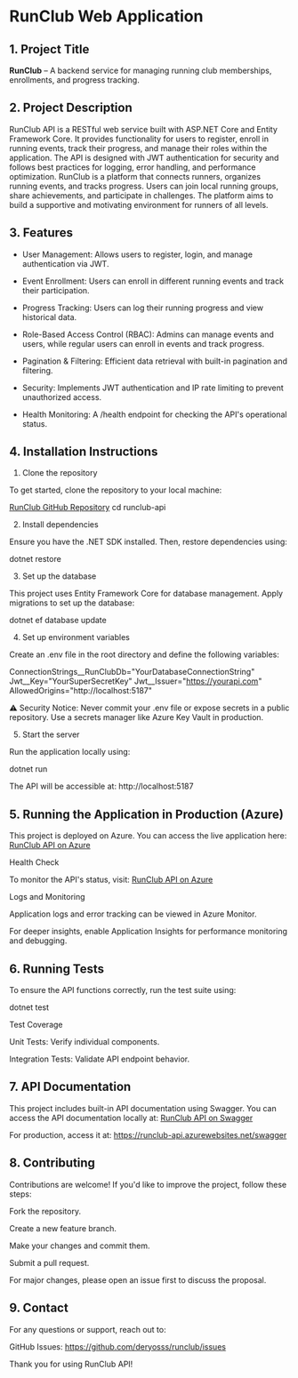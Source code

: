 # RunClub Web Application

## 1. Project Title

**RunClub** –  A backend service for managing running club memberships, enrollments, and progress tracking.

## 2. Project Description

RunClub API is a RESTful web service built with ASP.NET Core and Entity Framework Core. It provides functionality for users to register, enroll in running events, track their progress, and manage their roles within the application. The API is designed with JWT authentication for security and follows best practices for logging, error handling, and performance optimization. RunClub is a platform that connects runners, organizes running events, and tracks progress. Users can join local running groups, share achievements, and participate in challenges. The platform aims to build a supportive and motivating environment for runners of all levels.

## 3. Features

- User Management: Allows users to register, login, and manage authentication via JWT.

- Event Enrollment: Users can enroll in different running events and track their participation.

- Progress Tracking: Users can log their running progress and view historical data.

- Role-Based Access Control (RBAC): Admins can manage events and users, while regular users can enroll in events and track progress.

- Pagination & Filtering: Efficient data retrieval with built-in pagination and filtering.

- Security: Implements JWT authentication and IP rate limiting to prevent unauthorized access.

- Health Monitoring: A /health endpoint for checking the API's operational status.

##  4. Installation Instructions

1. Clone the repository

To get started, clone the repository to your local machine:

[RunClub GitHub Repository](https://github.com/deryosssss/RunClub.git)
cd runclub-api

2. Install dependencies

Ensure you have the .NET SDK installed. Then, restore dependencies using:

dotnet restore

3. Set up the database

This project uses Entity Framework Core for database management. Apply migrations to set up the database:

dotnet ef database update

4. Set up environment variables

Create an .env file in the root directory and define the following variables:

ConnectionStrings__RunClubDb="YourDatabaseConnectionString"
Jwt__Key="YourSuperSecretKey"
Jwt__Issuer="https://yourapi.com"
AllowedOrigins="http://localhost:5187"

⚠️ Security Notice: Never commit your .env file or expose secrets in a public repository. Use a secrets manager like Azure Key Vault in production.

5. Start the server

Run the application locally using:

dotnet run

The API will be accessible at:
http://localhost:5187

## 5. Running the Application in Production (Azure)

This project is deployed on Azure. You can access the live application here:
[RunClub API on Azure](https://myrunclub.azurewebsites.net)

Health Check

To monitor the API's status, visit:
[RunClub API on Azure](https://myrunclub.azurewebsites.net/health)

Logs and Monitoring

Application logs and error tracking can be viewed in Azure Monitor.

For deeper insights, enable Application Insights for performance monitoring and debugging.

## 6. Running Tests

To ensure the API functions correctly, run the test suite using:

dotnet test

Test Coverage

Unit Tests: Verify individual components.

Integration Tests: Validate API endpoint behavior.

## 7. API Documentation

This project includes built-in API documentation using Swagger. You can access the API documentation locally at:
[RunClub API on Swagger](http://localhost:5187/swagger)

For production, access it at:
https://runclub-api.azurewebsites.net/swagger


## 8. Contributing

Contributions are welcome! If you'd like to improve the project, follow these steps:

Fork the repository.

Create a new feature branch.

Make your changes and commit them.

Submit a pull request.

For major changes, please open an issue first to discuss the proposal.

## 9. Contact

For any questions or support, reach out to:

GitHub Issues: https://github.com/deryosss/runclub/issues

Thank you for using RunClub API! 